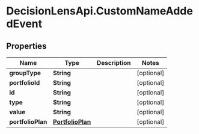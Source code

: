 # DecisionLensApi.CustomNameAddedEvent

## Properties
Name | Type | Description | Notes
------------ | ------------- | ------------- | -------------
**groupType** | **String** |  | [optional] 
**portfolioId** | **String** |  | [optional] 
**id** | **String** |  | [optional] 
**type** | **String** |  | [optional] 
**value** | **String** |  | [optional] 
**portfolioPlan** | [**PortfolioPlan**](PortfolioPlan.md) |  | [optional] 


